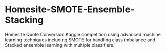 # Homesite-SMOTE-Ensemble-Stacking
Homesite Quote Conversion Kaggle competition using advanced machine learning techniques including SMOTE for handling class imbalance and Stacked ensemble learning with multiple classifiers.
